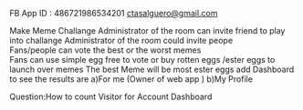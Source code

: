 FB App ID : 486721986534201
ctasalguero@gmail.com



Make  Meme Challange
Administrator   of the room can invite   friend to play into challange 
Administrator of the room could  invite peope  
Fans/people can  vote the best or the worst   memes  
Fans can  use simple egg free to vote or  buy  rotten eggs   /ester eggs  to  launch  over memes 
The best Meme will be most  ester eggs add
Dashboard to see the results are 
        a)For me (Owner of web app )
        b)My Profile










Question:How to  count Visitor for Account Dashboard
